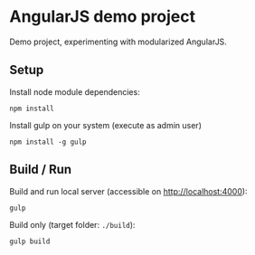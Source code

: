 # AngularJS demo project
Demo project, experimenting with modularized AngularJS.

## Setup
Install node module dependencies:
```
npm install
```
Install gulp on your system (execute as admin user)
```
npm install -g gulp
```

## Build / Run
Build and run local server (accessible on [http://localhost:4000](http://localhost:4000)):
```
gulp
```
Build only (target folder: `./build`):
```
gulp build
```
